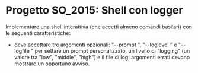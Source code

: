 # Progetto SO_2015: Shell con logger
Implementare una shell interattiva (che accetti almeno comandi basilari) con le seguenti caratteristiche:
* deve accettare tre argomenti opzionali: "--prompt <prompt>", "--loglevel <logleve>" e "--logfile <logfile>" per settare un prompt personalizzato, un livello di "logging" (un valore tra "low", "middle", "high") e il file di log: argomenti errati devono mostrare un opportuno avviso.
